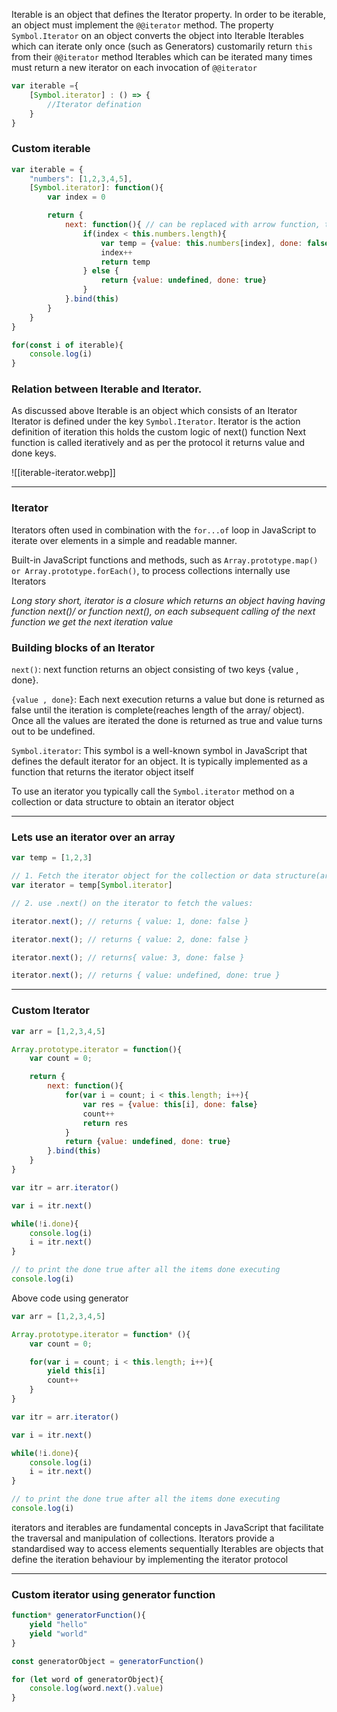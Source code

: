 Iterable is an object that defines the Iterator property.
In order to be iterable, an object must implement the `@@iterator` method.
The property `Symbol.Iterator` on an object converts the object into Iterable
Iterables which can iterate only once (such as Generators) customarily return `this` from their `@@iterator` method
Iterables which can be iterated many times must return a new iterator on each invocation of `@@iterator`

```js
var iterable ={
    [Symbol.iterator] : () => {
        //Iterator defination
    }
}
```

### Custom iterable

```js
var iterable = {
    "numbers": [1,2,3,4,5],
    [Symbol.iterator]: function(){
        var index = 0

        return {
            next: function(){ // can be replaced with arrow function, then just remove the 'bind'
                if(index < this.numbers.length){
                    var temp = {value: this.numbers[index], done: false}
                    index++
                    return temp
                } else {
                    return {value: undefined, done: true}
                }
            }.bind(this)
        }
    }
}

for(const i of iterable){
    console.log(i)
}
```
### Relation between Iterable and Iterator.

As discussed above Iterable is an object which consists of an Iterator
Iterator is defined under the key `Symbol.Iterator`.
Iterator is the action definition of iteration this holds the custom logic of next() function
Next function is called iteratively and as per the protocol it returns value and done keys.

![[iterable-iterator.webp]]

---
### Iterator

Iterators often used in combination with the `for...of` loop in JavaScript to iterate over elements in a simple and readable manner.

Built-in JavaScript functions and methods, such as `Array.prototype.map() or Array.prototype.forEach()`, to process collections internally use Iterators

_Long story short, iterator is a closure which returns an object having having function next()/ or function next(), on each subsequent calling of the next function we get the next iteration value_

### Building blocks of an Iterator

`next()`:  next function returns an object consisting of two keys {value , done}.

`{value , done}`: Each next execution returns a value but done is returned as false until the iteration is complete(reaches length of the array/ object). Once all the values are iterated the done is returned as true and value turns out to be undefined.

`Symbol.iterator`: This symbol is a well-known symbol in JavaScript that defines the default iterator for an object. It is typically implemented as a function that returns the iterator object itself

To use an iterator you typically call the `Symbol.iterator` method on a collection or data structure to obtain an iterator object

---
### Lets use an iterator over an array

```js
var temp = [1,2,3]

// 1. Fetch the iterator object for the collection or data structure(array in this case)
var iterator = temp[Symbol.iterator]

// 2. use .next() on the iterator to fetch the values:

iterator.next(); // returns { value: 1, done: false }

iterator.next(); // returns { value: 2, done: false }

iterator.next(); // returns{ value: 3, done: false }

iterator.next(); // returns { value: undefined, done: true }
```

---
### Custom Iterator

```js
var arr = [1,2,3,4,5]

Array.prototype.iterator = function(){
    var count = 0;

    return {
        next: function(){
            for(var i = count; i < this.length; i++){
                var res = {value: this[i], done: false}
                count++
                return res
            }
            return {value: undefined, done: true}
        }.bind(this)
    }
}

var itr = arr.iterator()

var i = itr.next()

while(!i.done){
    console.log(i)
    i = itr.next()
}

// to print the done true after all the items done executing
console.log(i)
```

Above code using generator

```js
var arr = [1,2,3,4,5]

Array.prototype.iterator = function* (){
    var count = 0;

    for(var i = count; i < this.length; i++){
        yield this[i]
        count++
    }
}

var itr = arr.iterator()

var i = itr.next()

while(!i.done){
    console.log(i)
    i = itr.next()
}

// to print the done true after all the items done executing
console.log(i)
```

iterators and iterables are fundamental concepts in JavaScript that facilitate the traversal and manipulation of collections.
Iterators provide a standardised way to access elements sequentially
Iterables are objects that define the iteration behaviour by implementing the iterator protocol

---
### Custom iterator using generator function

```js
function* generatorFunction(){
    yield "hello"
    yield "world"
}

const generatorObject = generatorFunction()

for (let word of generatorObject){
    console.log(word.next().value)
}